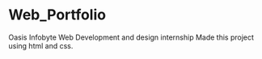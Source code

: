 # Web_Portfolio
Oasis Infobyte 
Web Development and design internship
Made this project using html and css. 
